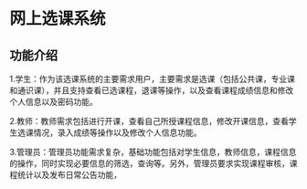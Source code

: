 # 网上选课系统

## 功能介绍

1.学生：作为该选课系统的主要需求用户，主要需求是选课（包括公共课，专业课和通识课），并且支持查看已选课程，退课等操作，以及查看课程成绩信息和修改个人信息以及密码功能。

2.教师：教师需求包括进行开课，查看自己所授课程信息，修改开课信息，查看学生选课情况，录入成绩等操作以及修改个人信息功能。

3.管理员：管理员功能需求复杂，基础功能包括对学生信息，教师信息，课程信息的操作，同时实现必要信息的筛选，查询等。另外，管理员要求实现课程审核，课程统计以及发布日常公告功能，
